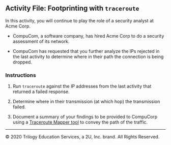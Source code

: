 ## Activity File: Footprinting with `traceroute`

In this activity, you will continue to play the role of a security analyst at Acme Corp.

- CompuCom, a software company, has hired Acme Corp to do a security assessment of its network.

- CompuCom has requested that you further analyze the IPs rejected in the last activity to determine where in their path the connection is being dropped. 

### Instructions

   1. Run `traceroute` against the IP addresses from the last activity that returned a failed response.
   
   2. Determine where in their transmission (at which hop) the transmission failed.
     
   3. Document a summary of your findings to be provided to CompuCorp using a [Traceroute Mapper tool](https://stefansundin.github.io/traceroute-mapper/) to convey the path of the traffic.
   
---
© 2020 Trilogy Education Services, a 2U, Inc. brand. All Rights Reserved.
